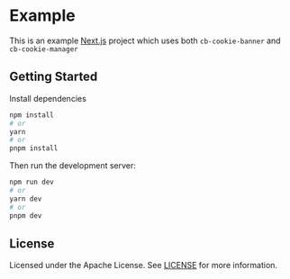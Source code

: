 # Example

This is an example [Next.js](https://nextjs.org/) project which uses both `cb-cookie-banner` and `cb-cookie-manager`

## Getting Started

Install dependencies

```bash
npm install
# or
yarn
# or
pnpm install
```

Then run the development server:

```bash
npm run dev
# or
yarn dev
# or
pnpm dev
```

## License

Licensed under the Apache License. See [LICENSE](./LICENSE) for more information.
